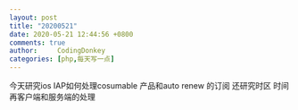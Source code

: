 ```yaml
---
layout: post
title: "20200521"
date: 2020-05-21 12:44:56 +0800
comments: true
author:     CodingDonkey
categories: [php,每天写一点]
---
```


今天研究ios IAP如何处理cosumable 产品和auto renew 的订阅
还研究时区 时间再客户端和服务端的处理
